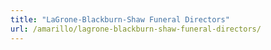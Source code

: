 ```yaml
---
title: "LaGrone-Blackburn-Shaw Funeral Directors"
url: /amarillo/lagrone-blackburn-shaw-funeral-directors/
---
```

